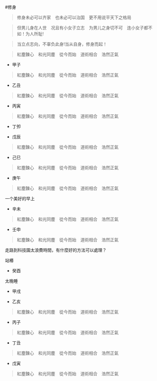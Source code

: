 #修身　　
>修身未必可以齐家　也未必可以治国　更不用说平天下之格局    

>但男儿身在人世　况且有小女子立志　为男儿之身切不可　连小女子都不如！为人所耻!

>当立点志向，不辜负此身!当从自身，修身而起！ 


>紅塵鍊心　和光同塵　從今而始　道術相合　浩然正氣

* 甲子
>紅塵鍊心　和光同塵　從今而始　道術相合　浩然正氣




* 乙丑
>紅塵鍊心　和光同塵　從今而始　道術相合　浩然正氣



* 丙寅
>紅塵鍊心　和光同塵　從今而始　道術相合　浩然正氣



* 丁夘



* 戊辰
>紅塵鍊心　和光同塵　從今而始　道術相合　浩然正氣



* 己巳
>紅塵鍊心　和光同塵　從今而始　道術相合　浩然正氣



* 庚午
>紅塵鍊心　和光同塵　從今而始　道術相合　浩然正氣

一个美好的早上

* 辛未

>紅塵鍊心　和光同塵　從今而始　道術相合　浩然正氣

* 壬申
>紅塵鍊心　和光同塵　從今而始　道術相合　浩然正氣

走路到科技園太浪費時間，有什麼好的方法可以處理？

站樁

* 癸酉

太晚睡

* 甲戌



* 乙亥
>紅塵鍊心　和光同塵　從今而始　道術相合　浩然正氣



* 丙子
>紅塵鍊心　和光同塵　從今而始　道術相合　浩然正氣

* 丁丑
>紅塵鍊心　和光同塵　從今而始　道術相合　浩然正氣



* 戊寅
>紅塵鍊心　和光同塵　從今而始　道術相合　浩然正氣
